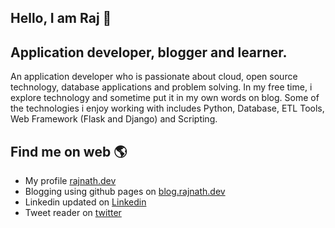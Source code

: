 ## Hello, I am Raj 👋

## Application developer, blogger and learner.  

An application developer who is passionate about cloud, open source technology, database applications and problem solving. In my free time, i explore technology and sometime put it in my own words on blog. Some of the technologies i enjoy working with includes Python, Database, ETL Tools, Web Framework (Flask and Django) and Scripting.  

## Find me on web 🌎
*  My profile [rajnath.dev](https://rajnath.dev)  
*  Blogging using github pages on [blog.rajnath.dev](https://blog.rajnath.dev/)  
*  Linkedin updated on [Linkedin](https://www.linkedin.com/in/rajnathsah/)
*  Tweet reader on [twitter](https://twitter.com/rajntech)


<!--
**rajnathsah/rajnathsah** is a ✨ _special_ ✨ repository because its `README.md` (this file) appears on your GitHub profile.

Here are some ideas to get you started:

- 🔭 I’m currently working on ...
- 🌱 I’m currently learning ...
- 👯 I’m looking to collaborate on ...
- 🤔 I’m looking for help with ...
- 💬 Ask me about ...
- 📫 How to reach me: ...
- 😄 Pronouns: ...
- ⚡ Fun fact: ...
-->
